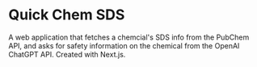 # Quick Chem SDS

A web application that fetches a chemcial's SDS info from the PubChem API, and asks for safety information on the chemical from the OpenAI ChatGPT API. Created with Next.js.
